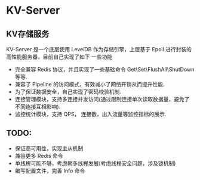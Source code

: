 # KV-Server

## KV存储服务

KV-Server 是⼀个底层使⽤ LevelDB 作为存储引擎，上层基于 Epoll 进⾏封装的⾼性能服务器，⽬前⾃⼰实现了如下
⼀些功能

* 完全兼容 Redis 协议，并且实现了⼀些基础命令 Get\Set\FlushAll\ShutDown 等等.
* 兼容了 Pipeline 的访问模式，有效减⼩了⽹络开销从⽽提升性能.
* 为了保证数据安全，⾃⼰实现了密码校验机制.
* 连接管理模块，⽀持多连接并发访问(通过限制连接单次读取数据量，避免了不同连接互相影响).
* 监控统计模块，⽀持 QPS， 连接数，出⼊流量等监控指标的展示.

## TODO:

* 保证高可用性，实现主从机制
* 兼容更多 Redis 命令
* 单线程可能不够，考虑朝多线程发展(考虑线程安全问题，涉及锁机制)
* 编写配置文件，完善 Info 命令
 
